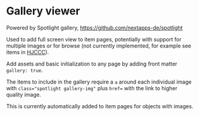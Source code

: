 # Gallery viewer

Powered by Spotlight gallery, https://github.com/nextapps-de/spotlight

Used to add full screen view to item pages, potentially with support for multiple images or for browse (not currently implemented, for example see items in [HJCCC](https://www.lib.uidaho.edu/digital/hjccc/)).

Add assets and basic initialization to any page by adding front matter `gallery: true`. 

The items to include in the gallery require a `a` around each individual image with `class="spotlight gallery-img"` plus `href=` with the link to higher quality image.

This is currently automatically added to item pages for objects with images.
